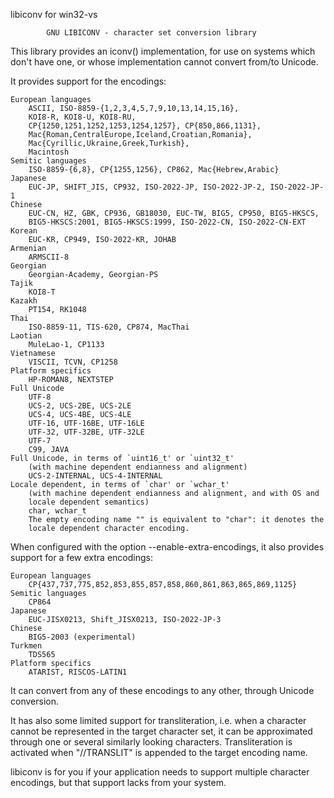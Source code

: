 
libiconv for win32-vs

            GNU LIBICONV - character set conversion library

This library provides an iconv() implementation, for use on systems which
don't have one, or whose implementation cannot convert from/to Unicode.

It provides support for the encodings:

    European languages
        ASCII, ISO-8859-{1,2,3,4,5,7,9,10,13,14,15,16},
        KOI8-R, KOI8-U, KOI8-RU,
        CP{1250,1251,1252,1253,1254,1257}, CP{850,866,1131},
        Mac{Roman,CentralEurope,Iceland,Croatian,Romania},
        Mac{Cyrillic,Ukraine,Greek,Turkish},
        Macintosh
    Semitic languages
        ISO-8859-{6,8}, CP{1255,1256}, CP862, Mac{Hebrew,Arabic}
    Japanese
        EUC-JP, SHIFT_JIS, CP932, ISO-2022-JP, ISO-2022-JP-2, ISO-2022-JP-1
    Chinese
        EUC-CN, HZ, GBK, CP936, GB18030, EUC-TW, BIG5, CP950, BIG5-HKSCS,
        BIG5-HKSCS:2001, BIG5-HKSCS:1999, ISO-2022-CN, ISO-2022-CN-EXT
    Korean
        EUC-KR, CP949, ISO-2022-KR, JOHAB
    Armenian
        ARMSCII-8
    Georgian
        Georgian-Academy, Georgian-PS
    Tajik
        KOI8-T
    Kazakh
        PT154, RK1048
    Thai
        ISO-8859-11, TIS-620, CP874, MacThai
    Laotian
        MuleLao-1, CP1133
    Vietnamese
        VISCII, TCVN, CP1258
    Platform specifics
        HP-ROMAN8, NEXTSTEP
    Full Unicode
        UTF-8
        UCS-2, UCS-2BE, UCS-2LE
        UCS-4, UCS-4BE, UCS-4LE
        UTF-16, UTF-16BE, UTF-16LE
        UTF-32, UTF-32BE, UTF-32LE
        UTF-7
        C99, JAVA
    Full Unicode, in terms of `uint16_t' or `uint32_t'
        (with machine dependent endianness and alignment)
        UCS-2-INTERNAL, UCS-4-INTERNAL
    Locale dependent, in terms of `char' or `wchar_t'
        (with machine dependent endianness and alignment, and with OS and
        locale dependent semantics)
        char, wchar_t
        The empty encoding name "" is equivalent to "char": it denotes the
        locale dependent character encoding.

When configured with the option --enable-extra-encodings, it also provides
support for a few extra encodings:

    European languages
        CP{437,737,775,852,853,855,857,858,860,861,863,865,869,1125}
    Semitic languages
        CP864
    Japanese
        EUC-JISX0213, Shift_JISX0213, ISO-2022-JP-3
    Chinese
        BIG5-2003 (experimental)
    Turkmen
        TDS565
    Platform specifics
        ATARIST, RISCOS-LATIN1

It can convert from any of these encodings to any other, through Unicode
conversion.

It has also some limited support for transliteration, i.e. when a character
cannot be represented in the target character set, it can be approximated
through one or several similarly looking characters. Transliteration is
activated when "//TRANSLIT" is appended to the target encoding name.

libiconv is for you if your application needs to support multiple character
encodings, but that support lacks from your system.

